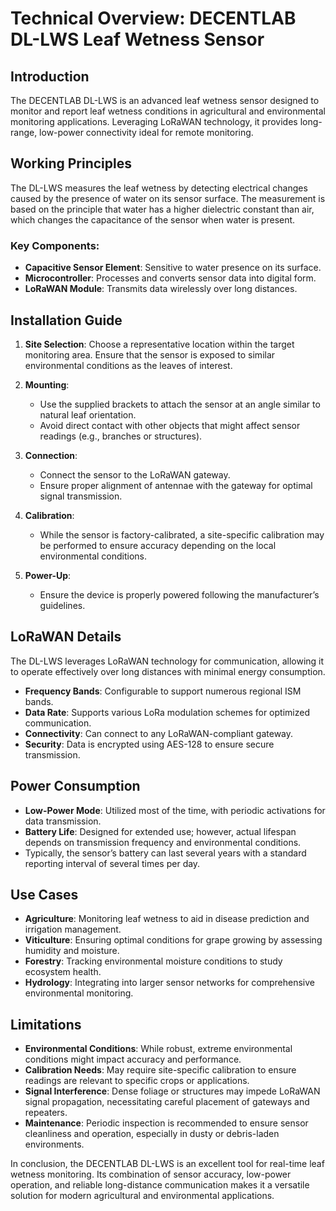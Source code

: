 # Technical Overview: DECENTLAB DL-LWS Leaf Wetness Sensor

## Introduction

The DECENTLAB DL-LWS is an advanced leaf wetness sensor designed to monitor and report leaf wetness conditions in agricultural and environmental monitoring applications. Leveraging LoRaWAN technology, it provides long-range, low-power connectivity ideal for remote monitoring.

## Working Principles

The DL-LWS measures the leaf wetness by detecting electrical changes caused by the presence of water on its sensor surface. The measurement is based on the principle that water has a higher dielectric constant than air, which changes the capacitance of the sensor when water is present.

### Key Components:

- **Capacitive Sensor Element**: Sensitive to water presence on its surface.
- **Microcontroller**: Processes and converts sensor data into digital form.
- **LoRaWAN Module**: Transmits data wirelessly over long distances.

## Installation Guide

1. **Site Selection**: Choose a representative location within the target monitoring area. Ensure that the sensor is exposed to similar environmental conditions as the leaves of interest.

2. **Mounting**: 
   - Use the supplied brackets to attach the sensor at an angle similar to natural leaf orientation.
   - Avoid direct contact with other objects that might affect sensor readings (e.g., branches or structures).

3. **Connection**:
   - Connect the sensor to the LoRaWAN gateway.
   - Ensure proper alignment of antennae with the gateway for optimal signal transmission.

4. **Calibration**:
   - While the sensor is factory-calibrated, a site-specific calibration may be performed to ensure accuracy depending on the local environmental conditions.

5. **Power-Up**:
   - Ensure the device is properly powered following the manufacturer’s guidelines.

## LoRaWAN Details

The DL-LWS leverages LoRaWAN technology for communication, allowing it to operate effectively over long distances with minimal energy consumption.

- **Frequency Bands**: Configurable to support numerous regional ISM bands.
- **Data Rate**: Supports various LoRa modulation schemes for optimized communication.
- **Connectivity**: Can connect to any LoRaWAN-compliant gateway.
- **Security**: Data is encrypted using AES-128 to ensure secure transmission.

## Power Consumption

- **Low-Power Mode**: Utilized most of the time, with periodic activations for data transmission.
- **Battery Life**: Designed for extended use; however, actual lifespan depends on transmission frequency and environmental conditions.
- Typically, the sensor’s battery can last several years with a standard reporting interval of several times per day.

## Use Cases

- **Agriculture**: Monitoring leaf wetness to aid in disease prediction and irrigation management.
- **Viticulture**: Ensuring optimal conditions for grape growing by assessing humidity and moisture.
- **Forestry**: Tracking environmental moisture conditions to study ecosystem health.
- **Hydrology**: Integrating into larger sensor networks for comprehensive environmental monitoring.

## Limitations

- **Environmental Conditions**: While robust, extreme environmental conditions might impact accuracy and performance.
- **Calibration Needs**: May require site-specific calibration to ensure readings are relevant to specific crops or applications.
- **Signal Interference**: Dense foliage or structures may impede LoRaWAN signal propagation, necessitating careful placement of gateways and repeaters.
- **Maintenance**: Periodic inspection is recommended to ensure sensor cleanliness and operation, especially in dusty or debris-laden environments.

In conclusion, the DECENTLAB DL-LWS is an excellent tool for real-time leaf wetness monitoring. Its combination of sensor accuracy, low-power operation, and reliable long-distance communication makes it a versatile solution for modern agricultural and environmental applications.